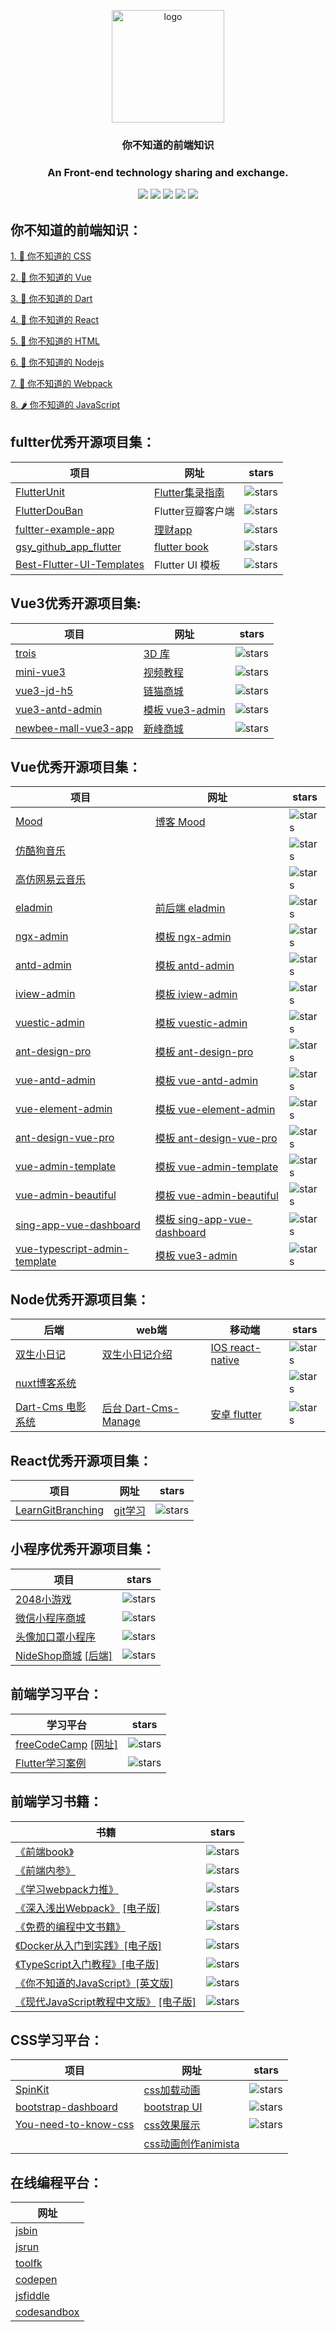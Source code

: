 <p align="center">
  <a href="https://github.com/shunyue1320/frontend-question" target="_blank">
    <img width="180" src="https://iconfont.alicdn.com/t/1b67e9e2-e6db-429e-8a47-5d32d9d89f9b.png" alt="logo">
  </a>
</p>

<div align="center">
<h3>你不知道的前端知识<h3>

An Front-end technology sharing and exchange.

[![](https://img.shields.io/badge/Juejin-掘金-007FFF)](https://juejin.im/user/3702810894152983)
[![](https://img.shields.io/badge/CSDN-博客-E33E33)](https://blog.csdn.net/qq_41614928)
[![](https://img.shields.io/badge/Zhihu-知乎-0084FF)](https://www.zhihu.com/people/shun-yue-45)
[![](https://img.shields.io/badge/bilili-哔哩哔哩-FF69b4)](https://space.bilibili.com/475498258)
[![](https://img.shields.io/badge/公众号-爱看编程-7ED957)](#爱看编程)

</div>


## 你不知道的前端知识：

[1. 🍦 你不知道的 CSS](https://github.com/shunyue1320/frontend-question/blob/master/你不知道的CSS.md)  

[2. 🌾 你不知道的 Vue](https://github.com/shunyue1320/frontend-question/blob/master/你不知道的Vue.md)  

[3. 🌱 你不知道的 Dart](https://github.com/shunyue1320/frontend-question/blob/master/你不知道的Dart.md)  

[4. 🍆 你不知道的 React](https://github.com/shunyue1320/frontend-question/blob/master/你不知道的React.md)  

[5. 🍨 你不知道的 HTML](https://github.com/shunyue1320/frontend-question/blob/master/你不知道的HTML.md)  

[6. 🥗 你不知道的 Nodejs](https://github.com/shunyue1320/frontend-question/blob/master/你不知道的Nodejs.md)  

[7. 🍇 你不知道的 Webpack](https://github.com/shunyue1320/frontend-question/blob/master/你不知道的Webpack.md)  

[8. 🌶 你不知道的 JavaScript](https://github.com/shunyue1320/frontend-question/blob/master/你不知道的JavaScript.md)  


## fultter优秀开源项目集： 
| 项目  | 网址 | stars |
| ------------- | ------------- | ----- |
|[FlutterUnit](https://github.com/toly1994328/FlutterUnit)| [Flutter集录指南](https://juejin.cn/post/6844904147045597191) | ![stars](https://img.shields.io/github/stars/toly1994328/FlutterUnit?label=Stars&logo=GitHub) |
|[FlutterDouBan](https://github.com/kaina404/FlutterDouBan)| Flutter豆瓣客户端 | ![stars](https://img.shields.io/github/stars/kaina404/FlutterDouBan?label=Stars&logo=GitHub) |
|[fultter-example-app](https://github.com/zhongmeizhi/fultter-example-app)| [理财app](https://zhongmeizhi.github.io/fultter-example-app/) | ![stars](https://img.shields.io/github/stars/zhongmeizhi/fultter-example-app?label=Stars&logo=GitHub) |
|[gsy_github_app_flutter](https://github.com/CarGuo/gsy_github_app_flutter)| [flutter book](https://github.com/CarGuo/gsy_flutter_book) | ![stars](https://img.shields.io/github/stars/CarGuo/gsy_github_app_flutter?label=Stars&logo=GitHub) |
|[Best-Flutter-UI-Templates](https://github.com/mitesh77/Best-Flutter-UI-Templates)| Flutter UI 模板 | ![stars](https://img.shields.io/github/stars/mitesh77/Best-Flutter-UI-Templates?label=Stars&logo=GitHub) |

## Vue3优秀开源项目集:
| 项目  | 网址 | stars |
| ------------- | ------------- | ----- |
|[trois](https://github.com/troisjs/trois)| [3D 库](https://troisjs.github.io/examples/demos/1.html) | ![stars](https://img.shields.io/github/stars/troisjs/trois?label=Stars&logo=GitHub) |
|[mini-vue3](https://github.com/cuixiaorui/mini-vue)| [视频教程](https://www.bilibili.com/video/BV1Zy4y1J73E) | ![stars](https://img.shields.io/github/stars/cuixiaorui/mini-vue?label=Stars&logo=GitHub) |
|[vue3-jd-h5](https://github.com/GitHubGanKai/vue3-jd-h5)| [链猫商城](http://gankai.gitee.io/vue-jd-h5/#/mine) | ![stars](https://img.shields.io/github/stars/GitHubGanKai/vue3-jd-h5?label=Stars&logo=GitHub) |
|[vue3-antd-admin](https://github.com/buqiyuan/vue3-antd-admin)| [模板 vue3-admin](http://buqiyuan.gitee.io/vue3-antd-admin/#/login?redirect=/dashboard/welcome) | ![stars](https://img.shields.io/github/stars/buqiyuan/vue3-antd-admin?label=Stars&logo=GitHub) |
|[newbee-mall-vue3-app](https://github.com/newbee-ltd/newbee-mall-vue3-app)| [新峰商城](http://47.99.134.126:5008/#/home) | ![stars](https://img.shields.io/github/stars/newbee-ltd/newbee-mall-vue3-app?label=Stars&logo=GitHub) |


## Vue优秀开源项目集：  
| 项目  | 网址 | stars |
| ------------- | ------------- | ----- |
| [Mood](https://github.com/wsydxiangwang/Mood) | [博客 Mood](https://raindays.cn/) | ![stars](https://img.shields.io/github/stars/wsydxiangwang/Mood?label=Stars&logo=GitHub) |
| [仿酷狗音乐](https://github.com/lavyun/vue-demo-kugou) |  | ![stars](https://img.shields.io/github/stars/lavyun/vue-demo-kugou?label=Stars&logo=GitHub) |
| [高仿网易云音乐](https://github.com/daoshengfu/Vue-NeteaseCloud-WebMusicApp)  |  | ![stars](https://img.shields.io/github/stars/daoshengfu/Vue-NeteaseCloud-WebMusicApp?label=Stars&logo=GitHub) |
| [eladmin](https://github.com/elunez/eladmin) | [前后端 eladmin](https://el-admin.xin/login?redirect=%2Fdashboard) | ![stars](https://img.shields.io/github/stars/elunez/eladmin?label=Stars&logo=GitHub) |
| [ngx-admin](https://github.com/akveo/ngx-admin) | [模板 ngx-admin](https://akveo.github.io/ngx-admin/) | ![stars](https://img.shields.io/github/stars/akveo/ngx-admin?label=Stars&logo=GitHub) |
| [antd-admin](https://github.com/zuiidea/antd-admin) | [模板 antd-admin](http://antd-admin.zuiidea.com/dashboard) | ![stars](https://img.shields.io/github/stars/zuiidea/antd-admin?label=Stars&logo=GitHub) |
| [iview-admin](https://github.com/iview/iview-admin) | [模板 iview-admin](https://admin.iviewui.com/home) | ![stars](https://img.shields.io/github/stars/iview/iview-admin?label=Stars&logo=GitHub) |
| [vuestic-admin](https://github.com/epicmaxco/vuestic-admin) | [模板 vuestic-admin](https://vuestic.epicmax.co/admin/dashboard) | ![stars](https://img.shields.io/github/stars/epicmaxco/vuestic-admin?label=Stars&logo=GitHub) |
| [ant-design-pro](https://github.com/ant-design/ant-design-pro) | [模板 ant-design-pro](https://pro.ant.design/index-cn) | ![stars](https://img.shields.io/github/stars/ant-design/ant-design-pro?label=Stars&logo=GitHub) |
| [vue-antd-admin](https://github.com/iczer/vue-antd-admin) | [模板 vue-antd-admin](https://iczer.gitee.io/vue-antd-admin/#/login)  | ![stars](https://img.shields.io/github/stars/iczer/vue-antd-admin?label=Stars&logo=GitHub) |
| [vue-element-admin](https://github.com/PanJiaChen/vue-element-admin) | [模板 vue-element-admin](https://panjiachen.github.io/vue-element-admin/#/dashboard) | ![stars](https://img.shields.io/github/stars/PanJiaChen/vue-element-admin?label=Stars&logo=GitHub) |
| [ant-design-vue-pro](https://github.com/vueComponent/ant-design-vue-pro) | [模板 ant-design-vue-pro](https://pro.antdv.com)  | ![stars](https://img.shields.io/github/stars/vueComponent/ant-design-vue-pro?label=Stars&logo=GitHub) |
| [vue-admin-template](https://github.com/PanJiaChen/vue-admin-template) | [模板 vue-admin-template](https://panjiachen.github.io/vue-admin-template/#/dashboard) | ![stars](https://img.shields.io/github/stars/PanJiaChen/vue-admin-template?label=Stars&logo=GitHub) |
| [vue-admin-beautiful](https://github.com/chuzhixin/vue-admin-beautiful) | [模板 vue-admin-beautiful](https://chu1204505056.gitee.io/vue-admin-beautiful-pro/#/index) | ![stars](https://img.shields.io/github/stars/chuzhixin/vue-admin-beautiful?label=Stars&logo=GitHub) |
| [sing-app-vue-dashboard](https://github.com/flatlogic/sing-app-vue-dashboard)  | [模板 sing-app-vue-dashboard](https://flatlogic.github.io/sing-app-vue-dashboard/#/app/dashboard)  | ![stars](https://img.shields.io/github/stars/flatlogic/sing-app-vue-dashboard?label=Stars&logo=GitHub) |
|[vue-typescript-admin-template](https://github.com/Armour/vue-typescript-admin-template)| [模板 vue3-admin](https://armour.github.io/vue-typescript-admin-template/#/guide/index) | ![stars](https://img.shields.io/github/stars/Armour/vue-typescript-admin-template?label=Stars&logo=GitHub) |

## Node优秀开源项目集：  
| 后端  | web端 | 移动端 | stars |
| ------------- | ------------- | ----- | --- |
| [双生小日记](https://github.com/airingursb/2life-server) | [双生小日记介绍](https://www.bilibili.com/video/av26702790) | [IOS react-native](https://github.com/oh-bear/2life) | ![stars](https://img.shields.io/github/stars/oh-bear/2life?label=Stars&logo=GitHub) |
| [nuxt博客系统](https://github.com/eshengsky/iBlog) |  |  | ![stars](https://img.shields.io/github/stars/eshengsky/iBlog?label=Stars&logo=GitHub) |
| [Dart-Cms 电影系统](https://github.com/abcd498936590/Dart-Cms) | [后台 Dart-Cms-Manage](https://github.com/abcd498936590/Dart-Cms-Manage) | [安卓 flutter](https://github.com/abcd498936590/Dart-Cms-Flutter) | ![stars](https://img.shields.io/github/stars/abcd498936590/Dart-Cms?label=Stars&logo=GitHub) |


## React优秀开源项目集： 
| 项目  | 网址 | stars |
| ------------- | ------------- | ----- |
[LearnGitBranching](https://github.com/pcottle/learnGitBranching) | [git学习](https://oschina.gitee.io/learn-git-branching/?NODEMO) | ![stars](https://img.shields.io/github/stars/pcottle/learnGitBranching?label=Stars&logo=GitHub) |


## 小程序优秀开源项目集： 
| 项目 | stars |
| ------------- | ------------- |
| [2048小游戏](https://github.com/natee/wxapp-2048) | ![stars](https://img.shields.io/github/stars/natee/wxapp-2048?label=Stars&logo=GitHub) |
| [微信小程序商城](https://github.com/EastWorld/wechat-app-mall) | ![stars](https://img.shields.io/github/stars/EastWorld/wechat-app-mall?label=Stars&logo=GitHub) |
| [头像加口罩小程序](https://github.com/infinityu/mina-wear-mask) | ![stars](https://img.shields.io/github/stars/infinityu/mina-wear-mask?label=Stars&logo=GitHub) |
| [NideShop商城](https://github.com/tumobi/nideshop-mini-program) [[后端]](https://github.com/tumobi/nideshop) | ![stars](https://img.shields.io/github/stars/tumobi/nideshop-mini-program?label=Stars&logo=GitHub) |


## 前端学习平台：
| 学习平台 | stars |
| ------------- | ------------- |
[freeCodeCamp](https://github.com/freeCodeCamp/freeCodeCamp) [[网址]](https://www.freecodecamp.org/learn) | ![stars](https://img.shields.io/github/stars/freeCodeCamp/freeCodeCamp?label=Stars&logo=GitHub) |
[Flutter学习案例](https://github.com/iampawan/FlutterExampleApps) | ![stars](https://img.shields.io/github/stars/iampawan/FlutterExampleApps?label=Stars&logo=GitHub) |


## 前端学习书籍：
| 书籍 | stars |
| ------------- | ------------- |
[《前端book》](https://github.com/kolf/book) | ![stars](https://img.shields.io/github/stars/kolf/book?label=Stars&logo=GitHub) |
[《前端内参》](https://github.com/coffe1891/frontend-hard-mode-interview) | ![stars](https://img.shields.io/github/stars/coffe1891/frontend-hard-mode-interview?label=Stars&logo=GitHub) |
[《学习webpack力推》](https://github.com/webpack-china/awesome-webpack-cn) | ![stars](https://img.shields.io/github/stars/webpack-china/awesome-webpack-cn?label=Stars&logo=GitHub) |
[《深入浅出Webpack》](https://github.com/gwuhaolin/dive-into-webpack) [[电子版]](http://webpack.wuhaolin.cn/) | ![stars](https://img.shields.io/github/stars/gwuhaolin/dive-into-webpack?label=Stars&logo=GitHub) |
[《免费的编程中文书籍》](https://github.com/justjavac/free-programming-books-zh_CN) | ![stars](https://img.shields.io/github/stars/justjavac/free-programming-books-zh_CN?label=Stars&logo=GitHub) |
[《Docker从入门到实践》](https://github.com/yeasy/docker_practice)[[电子版]](https://yeasy.gitbook.io/docker_practice/) | ![stars](https://img.shields.io/github/stars/yeasy/docker_practice?label=Stars&logo=GitHub) |
[《TypeScript入门教程》](https://github.com/xcatliu/typescript-tutorial)[[电子版]](https://ts.xcatliu.com/) | ![stars](https://img.shields.io/github/stars/xcatliu/typescript-tutorial?label=Stars&logo=GitHub) |
[《你不知道的JavaScript》](https://github.com/getify/You-Dont-Know-JS)[[英文版]](https://github.com/getify/You-Dont-Know-JS/blob/2nd-ed/get-started/README.md) | ![stars](https://img.shields.io/github/stars/getify/You-Dont-Know-JS?label=Stars&logo=GitHub) |
[《现代JavaScript教程中文版》](https://github.com/javascript-tutorial/zh.javascript.info) [[电子版]](https://zh.javascript.info/) | ![stars](https://img.shields.io/github/stars/javascript-tutorial/zh.javascript.info?label=Stars&logo=GitHub) |

## CSS学习平台：
| 项目 | 网址 | stars |
| ------------- | ------------- | ----- |
| [SpinKit](https://github.com/tobiasahlin/SpinKit) | [css加载动画](https://tobiasahlin.com/spinkit/) | ![stars](https://img.shields.io/github/stars/tobiasahlin/SpinKit?label=Stars&logo=GitHub) |
| [bootstrap-dashboard](https://github.com/codedthemes/datta-able-bootstrap-dashboard) | [bootstrap UI](http://lite.codedthemes.com/datta-able/bootstrap/index.html) | ![stars](https://img.shields.io/github/stars/codedthemes/datta-able-bootstrap-dashboard?label=Stars&logo=GitHub) |
| [You-need-to-know-css](https://github.com/l-hammer/You-need-to-know-css) | [css效果展示](https://lhammer.cn/You-need-to-know-css/#/zh-cn/typing) | ![stars](https://img.shields.io/github/stars/l-hammer/You-need-to-know-css?label=Stars&logo=GitHub) |
|  | [css动画创作animista](https://animista.net/) | |

## 在线编程平台：
| 网址 |
| ---- |
| [jsbin](https://jsbin.com/?html,js,output) |
| [jsrun](http://js.jsrun.net/) |
| [toolfk](https://www.toolfk.com/) |
| [codepen](https://codepen.io/) |
| [jsfiddle](https://jsfiddle.net/) |
| [codesandbox](https://codesandbox.io/) |